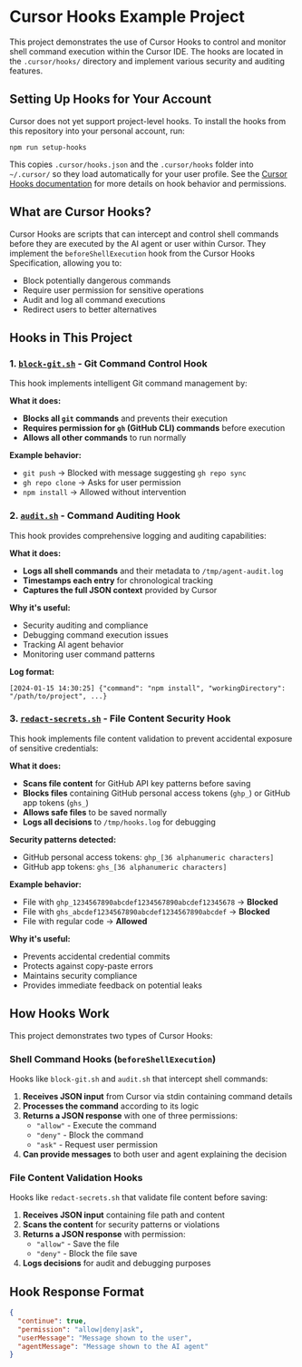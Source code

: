# Cursor Hooks Example Project

This project demonstrates the use of Cursor Hooks to control and monitor shell command execution within the Cursor IDE. The hooks are located in the `.cursor/hooks/` directory and implement various security and auditing features.

## Setting Up Hooks for Your Account

Cursor does not yet support project-level hooks. To install the hooks from this repository into your personal account, run:

```
npm run setup-hooks
```

This copies `.cursor/hooks.json` and the `.cursor/hooks` folder into `~/.cursor/` so they load automatically for your user profile. See the [Cursor Hooks documentation](https://cursor.com/docs/agent/hooks) for more details on hook behavior and permissions.

## What are Cursor Hooks?

Cursor Hooks are scripts that can intercept and control shell commands before they are executed by the AI agent or user within Cursor. They implement the `beforeShellExecution` hook from the Cursor Hooks Specification, allowing you to:

- Block potentially dangerous commands
- Require user permission for sensitive operations
- Audit and log all command executions
- Redirect users to better alternatives

## Hooks in This Project

### 1. [`block-git.sh`](.cursor/hooks/block-git.sh) - Git Command Control Hook

This hook implements intelligent Git command management by:

**What it does:**

- **Blocks all `git` commands** and prevents their execution
- **Requires permission for `gh` (GitHub CLI) commands** before execution
- **Allows all other commands** to run normally

**Example behavior:**

- `git push` → Blocked with message suggesting `gh repo sync`
- `gh repo clone` → Asks for user permission
- `npm install` → Allowed without intervention

### 2. [`audit.sh`](.cursor/hooks/audit.sh) - Command Auditing Hook

This hook provides comprehensive logging and auditing capabilities:

**What it does:**

- **Logs all shell commands** and their metadata to `/tmp/agent-audit.log`
- **Timestamps each entry** for chronological tracking
- **Captures the full JSON context** provided by Cursor

**Why it's useful:**

- Security auditing and compliance
- Debugging command execution issues
- Tracking AI agent behavior
- Monitoring user command patterns

**Log format:**

```
[2024-01-15 14:30:25] {"command": "npm install", "workingDirectory": "/path/to/project", ...}
```

### 3. [`redact-secrets.sh`](.cursor/hooks/redact-secrets.sh) - File Content Security Hook

This hook implements file content validation to prevent accidental exposure of sensitive credentials:

**What it does:**

- **Scans file content** for GitHub API key patterns before saving
- **Blocks files** containing GitHub personal access tokens (`ghp_`) or GitHub app tokens (`ghs_`)
- **Allows safe files** to be saved normally
- **Logs all decisions** to `/tmp/hooks.log` for debugging

**Security patterns detected:**

- GitHub personal access tokens: `ghp_[36 alphanumeric characters]`
- GitHub app tokens: `ghs_[36 alphanumeric characters]`

**Example behavior:**

- File with `ghp_1234567890abcdef1234567890abcdef12345678` → **Blocked**
- File with `ghs_abcdef1234567890abcdef1234567890abcdef` → **Blocked**
- File with regular code → **Allowed**

**Why it's useful:**

- Prevents accidental credential commits
- Protects against copy-paste errors
- Maintains security compliance
- Provides immediate feedback on potential leaks

## How Hooks Work

This project demonstrates two types of Cursor Hooks:

### Shell Command Hooks (`beforeShellExecution`)

Hooks like `block-git.sh` and `audit.sh` that intercept shell commands:

1. **Receives JSON input** from Cursor via stdin containing command details
2. **Processes the command** according to its logic
3. **Returns a JSON response** with one of three permissions:
   - `"allow"` - Execute the command
   - `"deny"` - Block the command
   - `"ask"` - Request user permission
4. **Can provide messages** to both user and agent explaining the decision

### File Content Validation Hooks

Hooks like `redact-secrets.sh` that validate file content before saving:

1. **Receives JSON input** containing file path and content
2. **Scans the content** for security patterns or violations
3. **Returns a JSON response** with permission:
   - `"allow"` - Save the file
   - `"deny"` - Block the file save
4. **Logs decisions** for audit and debugging purposes

## Hook Response Format

```json
{
  "continue": true,
  "permission": "allow|deny|ask",
  "userMessage": "Message shown to the user",
  "agentMessage": "Message shown to the AI agent"
}
```
